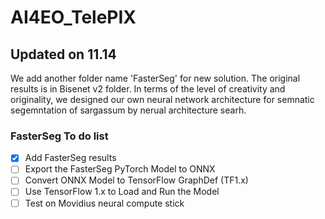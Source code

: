 # AI4EO_TelePIX

## Updated on 11.14
We add another folder name 'FasterSeg' for new solution.
The original results is in Bisenet v2 folder.
In terms of the level of creativity and originality, we designed our own neural network architecture for semnatic segemntation of sargassum by nerual architecture searh.

### FasterSeg To do list
- [x] Add FasterSeg results
- [ ] Export the FasterSeg PyTorch Model to ONNX
- [ ] Convert ONNX Model to TensorFlow GraphDef (TF1.x)
- [ ] Use TensorFlow 1.x to Load and Run the Model
- [ ] Test on Movidius neural compute stick
